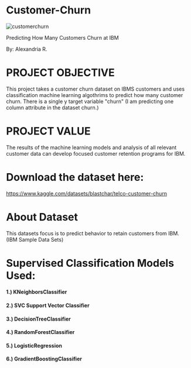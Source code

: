 # Customer-Churn

![customerchurn](https://user-images.githubusercontent.com/104231685/190941964-1a375203-c28b-49fa-b2b1-e33b54ba1cc9.jpg)


Predicting How Many Customers Churn at IBM

By: Alexandria R.

# PROJECT OBJECTIVE
This project takes a customer churn dataset on IBMS customers and uses classification machine learning algothrims to predict how many customer churn. There is 
a single y target variable "churn" (I am predicting one column attribute in the dataset churn.) 

# PROJECT VALUE
The results of the machine learning models and analysis of all relevant customer data can develop focused customer retention programs for IBM.

# Download the dataset here: 
https://www.kaggle.com/datasets/blastchar/telco-customer-churn

# About Dataset
This datasets focus is to predict behavior to retain customers from IBM. (IBM Sample Data Sets)


# Supervised Classification Models Used:
#### 1.) KNeighborsClassifier
#### 2.) SVC Support Vector Classifier
#### 3.) DecisionTreeClassifier
#### 4.) RandomForestClassifier
#### 5.) LogisticRegression
#### 6.) GradientBoostingClassifier
